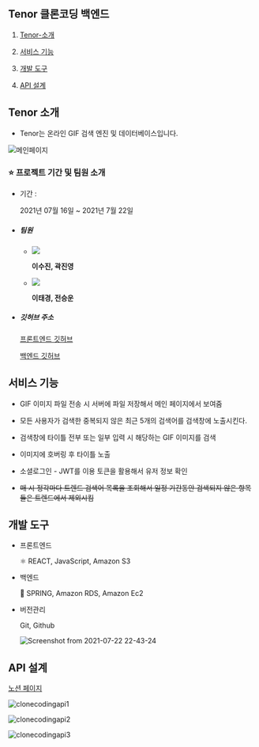 ## Tenor 클론코딩 백엔드

1.  [Tenor-소개 ](#tenor-소개)

2.  [서비스 기능](#서비스-기능)
3.  [개발 도구](#개발-도구)

4.  [API 설계](#api-설계)

## Tenor 소개

- Tenor는 온라인 GIF 검색 엔진 및 데이터베이스입니다.

![메인페이지](http://drive.google.com/uc?export=view&id=1dBBg2M2ujRSEPRuiDhiQSVLQdr3PLWzf)



### ⭐️ 프로젝트 기간 및 팀원 소개

- 기간 : 

    2021년 07월 16일 ~ 2021년 7월 22일

- ##### 팀원

    - <img src="https://img.shields.io/badge/Front--end-react-9cf"> 

        **이수진, 곽진영**

    - <img src="https://img.shields.io/badge/Back--end-spring-brightgreen"> 

        **이태경, 전승운**

*   ##### **깃허브 주소**

    [프론트엔드 깃허브](https://github.com/Tenor-clone-coding/tenor-front-service)

    [백엔드 깃허브](https://github.com/Tenor-clone-coding/tenor-backend-service-)


##  서비스 기능

- GIF 이미지 파일 전송 시 서버에 파일 저장해서 메인 페이지에서 보여줌

- 모든 사용자가 검색한 중복되지 않은 최근 5개의 검색어를 검색창에 노출시킨다.

- 검색창에 타이틀 전부 또는 일부 입력 시 해당하는 GIF 이미지를 검색

- 이미지에 호버링 후 타이틀 노출

- 소셜로그인 - JWT를 이용 토큰을 활용해서 유저 정보 확인

- ~~매 시 정각마다 트렌드 검색어 목록을 조회해서 일정 기간동안 검색되지 않은 항목들은 트렌드에서 제외시킴~~

      

## 개발 도구

*   프론트엔드 

    ⚛️ REACT️, JavaScript, Amazon S3

*   백엔드 

    🌱 SPRING, Amazon RDS, Amazon Ec2

*   버전관리

    Git, Github

    ![Screenshot from 2021-07-22 22-43-24](http://drive.google.com/uc?export=view&id=1B5xcusOkUuzUIf6A9bFKRd_7TaRT7gce) 

## API 설계

[노션 페이지](https://www.notion.so/d64b923c601941f98ab2b096c3e5c873?v=86252fdc6ce94931814bd93d70cf1b42)

![clonecodingapi1](http://drive.google.com/uc?export=view&id=1k3PwOMUp_AjZPDxX9okDzNPDB_sCKk2O)

![clonecodingapi2](http://drive.google.com/uc?export=view&id=1D_eqzjUSIY2fgqOYkclgrjFKN5bQDS7A)

![clonecodingapi3](http://drive.google.com/uc?export=view&id=1yzmAoQWdZymU1dzAUBtLsVVkOb3Bsib6)

